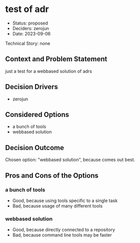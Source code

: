 # test of adr

* Status: proposed
* Deciders: zerojun
* Date: 2023-09-06

Technical Story: none

## Context and Problem Statement

just a test for a webbased solution of adrs

## Decision Drivers

* zerojun

## Considered Options

* a bunch of tools
* webbased solution

## Decision Outcome

Chosen option: "webbased solution", because comes out best.

## Pros and Cons of the Options

### a bunch of tools

* Good, because using tools specific to a single task
* Bad, because usage of many different tools

### webbased solution

* Good, because directly connected to a repository
* Bad, because command line tools may be faster
